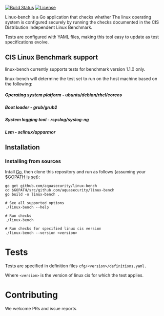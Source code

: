 [![Build Status](https://travis-ci.org/aquasecurity/linux-bench.svg?branch=master)](https://travis-ci.org/aquasecurity/linux-bench)
[![License](https://img.shields.io/badge/License-Apache%202.0-blue.svg)](https://opensource.org/licenses/Apache-2.0)

Linux-bench is a Go application that checks whether The linux operating system is configured securely by running the checks documented in the CIS Distribution Independent Linux Benchmark.

Tests are configured with YAML files, making this tool easy to update as test specifications evolve. 


## CIS Linux Benchmark support

linux-bench currently supports tests for benchmark version 1.1.0 only.

linux-bench will determine the test set to run on the host machine based on the following:
##### Operating system platform - ubuntu/debian/rhel/coreos
##### Boot loader - grub/grub2
##### System logging tool - rsyslog/syslog-ng
##### Lsm - selinux/apparmor


## Installation
### Installing from sources

Intall [Go](https://golang.org/doc/install), then
clone this repository and run as follows (assuming your [$GOPATH is set](https://github.com/golang/go/wiki/GOPATH)):

```shell
go get github.com/aquasecurity/linux-bench
cd $GOPATH/src/github.com/aquasecurity/linux-bench
go build -o linux-bench .

# See all supported options
./linux-bench --help

# Run checks
./linux-bench

# Run checks for specified linux cis version
./linux-bench --version <version>
```

# Tests
Tests are specified in definition files `cfg/<version>/definitions.yaml.`

Where `<version>` is the version of linux cis for which the test applies.

# Contributing
We welcome PRs and issue reports. 
